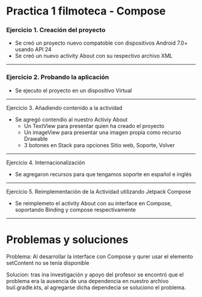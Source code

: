 Practica 1
filmoteca - Compose
===============
### Ejercicio 1. Creación del proyecto

- Se creó un proyecto nuevo compatoble con dispositivos Android 7.0+ usando API 24
- Se creó un nuevo activity About con su respectivo archivo XML
---------------
### Ejercicio 2. Probando la aplicación

- Se ejecuto el proyecto en un dispositivo Virtual
---------------
Ejercicio 3. Añadiendo contenido a la actividad

- Se agregó contendio al nuestro Activiy About
  - Un TextView para presentar quien ha creado el proyecto
  - Un imageView para presentar una imagen propia como recurso Drawable
  - 3 botones en Stack para opciones Sitio web, Soporte, Volver
---------------
Ejercicio 4. Internacionalización

- Se agregaron recursos para que tengamos soporte en español e inglés
---------------
Ejercicio 5. Reimplementación de la Actividad utilizando Jetpack Compose

- Se reimplemeto el activity About con su interface en Compose, soportando Binding y compose respectivamente
---------------

Problemas y soluciones
===============
Problema: Al desarrollar la interface con Compose y qurer usar el elemento setContent no se tenía disponible

Solucion: tras ina investigación y apoyo del profesor se encontró que el problema era la ausencia de una dependencia en nuestro archivo buil.gradle.kts, al agregarse dicha dependecia se soluciono el problema.

